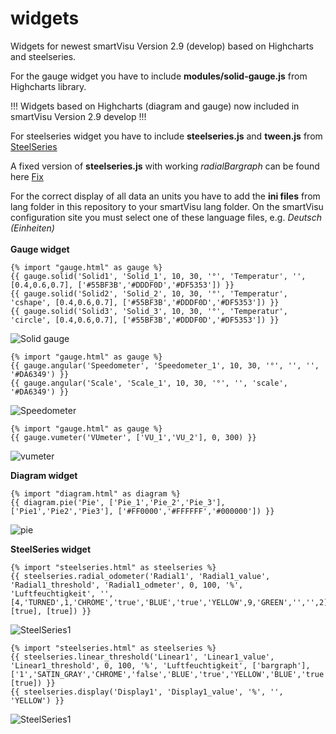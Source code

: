 # widgets
Widgets for newest smartVisu Version 2.9 (develop) based on Highcharts and steelseries.

For the gauge widget you have to include **modules/solid-gauge.js** from Highcharts library.

!!! Widgets based on Highcharts (diagram and gauge) now included in smartVisu Version 2.9 develop !!!

For steelseries widget you have to include **steelseries.js** and **tween.js** from [SteelSeries](https://github.com/HanSolo/SteelSeries-Canvas)

A fixed version of **steelseries.js** with working *radialBargraph* can be found here [Fix](https://github.com/HansMustermann/SteelSeries-Canvas)
 
For the correct display of all data an units you have to add the **ini files** from lang folder in this repository to your smartVisu lang folder.
On the smartVisu configuration site you must select one of these language files, e.g. *Deutsch (Einheiten)*
<br />
<br />
**Gauge widget**
```
{% import "gauge.html" as gauge %}
{{ gauge.solid('Solid1', 'Solid_1', 10, 30, '°', 'Temperatur', '', [0.4,0.6,0.7], ['#55BF3B','#DDDF0D','#DF5353']) }}
{{ gauge.solid('Solid2', 'Solid_2', 10, 30, '°', 'Temperatur', 'cshape', [0.4,0.6,0.7], ['#55BF3B','#DDDF0D','#DF5353']) }}
{{ gauge.solid('Solid3', 'Solid_3', 10, 30, '°', 'Temperatur', 'circle', [0.4,0.6,0.7], ['#55BF3B','#DDDF0D','#DF5353']) }}
```
![Solid gauge](https://cloud.githubusercontent.com/assets/25583254/22646863/bf53c0a2-ec6e-11e6-8599-fdb392d68329.jpg)
```
{% import "gauge.html" as gauge %}
{{ gauge.angular('Speedometer', 'Speedometer_1', 10, 30, '°', '', '', '#DA6349') }}
{{ gauge.angular('Scale', 'Scale_1', 10, 30, '°', '', 'scale', '#DA6349') }}
```
![Speedometer](https://cloud.githubusercontent.com/assets/25583254/22646867/c5e73066-ec6e-11e6-8727-14efe20eb22f.JPG)
```
{% import "gauge.html" as gauge %}
{{ gauge.vumeter('VUmeter', ['VU_1','VU_2'], 0, 300) }}
```
![vumeter](https://cloud.githubusercontent.com/assets/25583254/22646876/d10ebaea-ec6e-11e6-96c2-a716c1fe9938.JPG)

**Diagram widget**
```
{% import "diagram.html" as diagram %}
{{ diagram.pie('Pie', ['Pie_1','Pie_2','Pie_3'], ['Pie1','Pie2','Pie3'], ['#FF0000','#FFFFFF','#000000']) }}
```
![pie](https://cloud.githubusercontent.com/assets/25583254/22646871/ca91e732-ec6e-11e6-986e-fa6a5aa26b99.JPG)

**SteelSeries widget**
```
{% import "steelseries.html" as steelseries %}
{{ steelseries.radial_odometer('Radial1', 'Radial1_value', 'Radial1_threshold', 'Radial1_odmeter', 0, 100, '%', 'Luftfeuchtigkeit', '', [4,'TURNED',1,'CHROME','true','BLUE','true','YELLOW',9,'GREEN','','',2], [true], [true]) }}
```
![SteelSeries1](https://cloud.githubusercontent.com/assets/25583254/22647562/9286c73c-ec72-11e6-832a-d1a2d07d4f8f.JPG)
```
{% import "steelseries.html" as steelseries %}
{{ steelseries.linear_threshold('Linear1', 'Linear1_value', 'Linear1_threshold', 0, 100, '%', 'Luftfeuchtigkeit', ['bargraph'], ['1','SATIN_GRAY','CHROME','false','BLUE','true','YELLOW','BLUE','true'], [true]) }}
{{ steelseries.display('Display1', 'Display1_value', '%', '', 'YELLOW') }}
```
![SteelSeries1](https://cloud.githubusercontent.com/assets/25583254/22647565/956aff22-ec72-11e6-8ce7-fddb53aeb13b.JPG)

